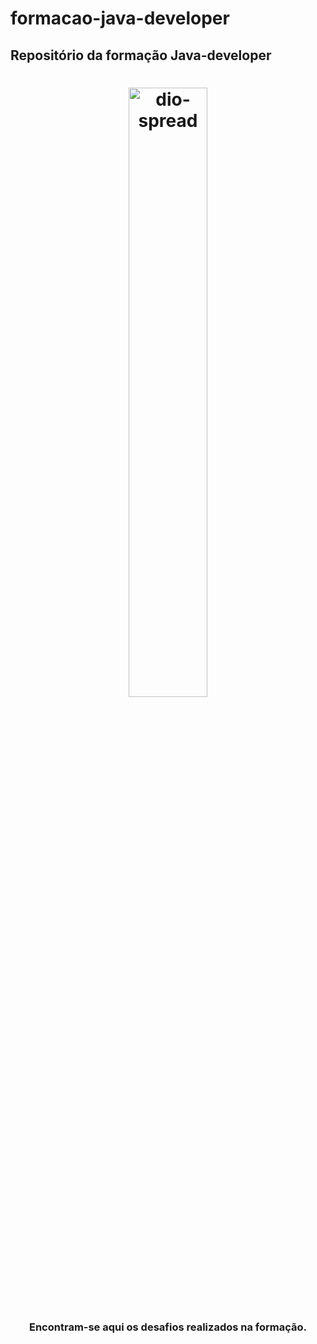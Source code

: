 # formacao-java-developer
## Repositório da formação Java-developer

<h1 align="center">
    <img alt="dio-spread" src="https://hermes.dio.me/tracks/da6041a9-80ef-409e-bd50-5e7be4dfadf6.png" width="50%" />
</h1>

<h3 align="center">
  Encontram-se aqui os desafios realizados na formação.
</h3>
